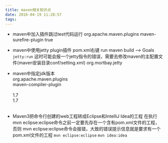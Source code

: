 ```yaml
---
title: maven相关知识点
date: 2016-04-19 11:28:57
tags:
---
```

+ maven中加入插件跳过test代码运行
		<build>
		    <plugins>
		      <plugin>
		        <groupId>org.apache.maven.plugins</groupId>
		        <artifactId>maven-surefire-plugin</artifactId>
		        <configuration>
		          <skip>true</skip>
		        </configuration>
		      </plugin>
		    </plugins>
		  </build>

+ maven中使用jetty plugin插件
pom.xml右键 run maven build --> Goals `jetty:run`
这时可能会报一个jetty指令的错误，需要去修改maven的主配置文件(maven安装目录conf/setting.xml)
		<pluginGroups>
			<pluginGroup>org.mortbay.jetty</pluginGroup>
			<!-- 这个是tomcat的配置
			<pluginGroup>org.apache.tomcat.maven</pluginGroup>
			-->
		    <!-- pluginGroup
		     | Specifies a further group identifier to use for plugin lookup.
		    <pluginGroup>com.your.plugins</pluginGroup>
		    -->
		 </pluginGroups>

+ maven中指定jdk版本 
		<plugin>  
	        <groupId>org.apache.maven.plugins</groupId>  
	        <artifactId>maven-compiler-plugin</artifactId>  
	        <configuration>  
	          <source>1.7</source>  
	          <target>1.7</target>  
	        </configuration>  
      	</plugin>
+ Maven3把命令行创建的web工程转成Eclipse和IntelliJ Idea的工程 
	在执行mvn eclipse:eclipse命令之前一定要先存在一个含有pom.xml文件的工程，否则
mvn eclipse:eclipse命令会报错，大致的错误提示信息就是要求有一个pom.xml文件的工程
`mvn eclipse:eclipse`  `mvn idea:idea`